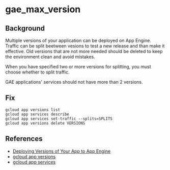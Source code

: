 # gae_max_version

## Background

Multiple versions of your application can be deployed on App Engine. Traffic can be split beetween vesions to test a new release and than make it effective. Old versions that are not more needed should be deleted to keep the environment clean and avoid mistakes.

When you have specified two or more versions for splitting, you must choose whether to split traffic.

GAE applications' services should not have more than 2 versions.

## Fix

```shell
gcloud app versions list
gcloud app services describe
gcloud app services set-traffic --splits=SPLITS
gcloud app versions delete VERSIONS
```

## References

- [Deploying Versions of Your App to App Engine](https://cloud.google.com/appengine/docs/admin-api/deploying-apps)
- [gcloud app versions](https://cloud.google.com/sdk/gcloud/reference/app/versions)
- [gcloud app services](https://cloud.google.com/sdk/gcloud/reference/app/services)
